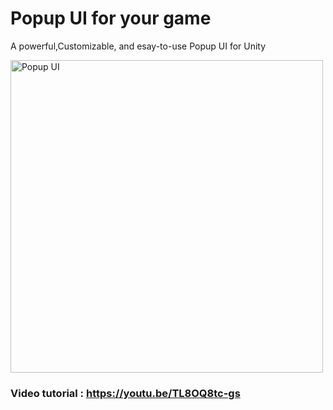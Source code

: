 # Popup UI for your game
A powerful,Customizable, and esay-to-use Popup UI for Unity

<img src="https://www.mediafire.com/convkey/f35a/ckkdemla8fuv41z7g.jpg" alt="Popup UI" height="500" />

### Video tutorial : https://youtu.be/TL8OQ8tc-gs
<br><br>
